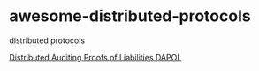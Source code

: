 # awesome-distributed-protocols
distributed protocols

[Distributed Auditing Proofs of Liabilities DAPOL](https://eprint.iacr.org/2020/468.pdf)
